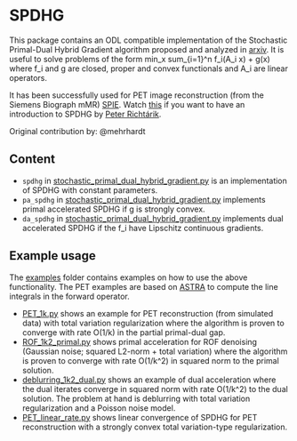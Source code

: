# SPDHG

This package contains an ODL compatible implementation of the Stochastic Primal-Dual Hybrid Gradient algorithm proposed and analyzed in [arxiv](https://arxiv.org/abs/1706.04957). It is useful to solve problems of the form
	min_x sum_{i=1}^n f_i(A_i x) + g(x)
where f_i and g are closed, proper and convex functionals and A_i are linear operators.

It has been successfully used for PET image reconstruction (from the Siemens Biograph mMR) [SPIE](https://www.spiedigitallibrary.org/conference-proceedings-of-spie/10394/103941O/Faster-PET-reconstruction-with-a-stochastic-primal-dual-hybrid-gradient/10.1117/12.2272946.full). Watch [this](https://www.youtube.com/watch?v=iZc2eFqS2l4) if you want to have an introduction to SPDHG by [Peter Richtárik](http://www.maths.ed.ac.uk/~prichtar/).

Original contribution by: @mehrhardt

## Content

* `spdhg` in [stochastic_primal_dual_hybrid_gradient.py](stochastic_primal_dual_hybrid_gradient.py) is an implementation of SPDHG with constant parameters.
* `pa_spdhg` in [stochastic_primal_dual_hybrid_gradient.py](stochastic_primal_dual_hybrid_gradient.py) implements primal accelerated SPDHG if g is strongly convex.
* `da_spdhg` in [stochastic_primal_dual_hybrid_gradient.py](stochastic_primal_dual_hybrid_gradient.py) implements dual accelerated SPDHG if the f_i have Lipschitz continuous gradients.

## Example usage

The [examples](examples) folder contains examples on how to use the above functionality. The PET examples are based on [ASTRA](https://www.astra-toolbox.com/) to compute the line integrals in the forward operator.

* [PET_1k.py](examples/PET_1k.py) shows an example for PET reconstruction (from simulated data) with total variation regularization where the algorithm is proven to converge with rate O(1/k) in the partial primal-dual gap.
* [ROF_1k2_primal.py](examples/ROF_1k2_primal.py) shows primal acceleration for ROF denoising (Gaussian noise; squared L2-norm + total variation) where the algorithm is proven to converge with rate O(1/k^2) in squared norm to the primal solution.
* [deblurring_1k2_dual.py](examples/deblurring_1k2_dual.py) shows an example of dual acceleration where the dual iterates converge in squared norm with rate O(1/k^2) to the dual solution. The problem at hand is deblurring with total variation regularization and a Poisson noise model.
* [PET_linear_rate.py](examples/PET_linear_rate.py) shows linear convergence of SPDHG for PET reconstruction with a strongly convex total variation-type regularization.
